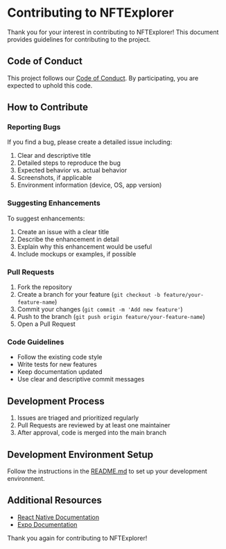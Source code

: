 # Contributing to NFTExplorer

Thank you for your interest in contributing to NFTExplorer! This document provides guidelines for contributing to the project.

## Code of Conduct

This project follows our [Code of Conduct](CODE_OF_CONDUCT.md). By participating, you are expected to uphold this code.

## How to Contribute

### Reporting Bugs

If you find a bug, please create a detailed issue including:

1. Clear and descriptive title
2. Detailed steps to reproduce the bug
3. Expected behavior vs. actual behavior
4. Screenshots, if applicable
5. Environment information (device, OS, app version)

### Suggesting Enhancements

To suggest enhancements:

1. Create an issue with a clear title
2. Describe the enhancement in detail
3. Explain why this enhancement would be useful
4. Include mockups or examples, if possible

### Pull Requests

1. Fork the repository
2. Create a branch for your feature (`git checkout -b feature/your-feature-name`)
3. Commit your changes (`git commit -m 'Add new feature'`)
4. Push to the branch (`git push origin feature/your-feature-name`)
5. Open a Pull Request

### Code Guidelines

- Follow the existing code style
- Write tests for new features
- Keep documentation updated
- Use clear and descriptive commit messages

## Development Process

1. Issues are triaged and prioritized regularly
2. Pull Requests are reviewed by at least one maintainer
3. After approval, code is merged into the main branch

## Development Environment Setup

Follow the instructions in the [README.md](README.md) to set up your development environment.

## Additional Resources

- [React Native Documentation](https://reactnative.dev/docs/getting-started)
- [Expo Documentation](https://docs.expo.dev/)

Thank you again for contributing to NFTExplorer!
